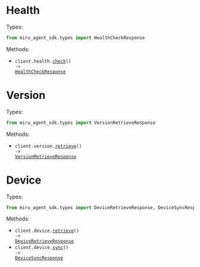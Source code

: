 # Health

Types:

```python
from miru_agent_sdk.types import HealthCheckResponse
```

Methods:

- <code title="get /health">client.health.<a href="./src/miru_agent_sdk/resources/health.py">check</a>() -> <a href="./src/miru_agent_sdk/types/health_check_response.py">HealthCheckResponse</a></code>

# Version

Types:

```python
from miru_agent_sdk.types import VersionRetrieveResponse
```

Methods:

- <code title="get /version">client.version.<a href="./src/miru_agent_sdk/resources/version.py">retrieve</a>() -> <a href="./src/miru_agent_sdk/types/version_retrieve_response.py">VersionRetrieveResponse</a></code>

# Device

Types:

```python
from miru_agent_sdk.types import DeviceRetrieveResponse, DeviceSyncResponse
```

Methods:

- <code title="get /device">client.device.<a href="./src/miru_agent_sdk/resources/device.py">retrieve</a>() -> <a href="./src/miru_agent_sdk/types/device_retrieve_response.py">DeviceRetrieveResponse</a></code>
- <code title="post /device/sync">client.device.<a href="./src/miru_agent_sdk/resources/device.py">sync</a>() -> <a href="./src/miru_agent_sdk/types/device_sync_response.py">DeviceSyncResponse</a></code>
